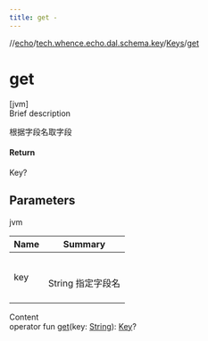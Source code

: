 ```yaml
---
title: get -
---
```

//[echo](../../index.md)/[tech.whence.echo.dal.schema.key](../index.md)/[Keys](index.md)/[get](get.md)



# get  
[jvm]  
Brief description  


根据字段名取字段



#### Return  


Key?



## Parameters  
  
jvm  
  
|  Name|  Summary| 
|---|---|
| key| <br><br>String 指定字段名<br><br>
  
  
Content  
operator fun [get](get.md)(key: [String](https://kotlinlang.org/api/latest/jvm/stdlib/kotlin/-string/index.html)): [Key](../-key/index.md)?  



